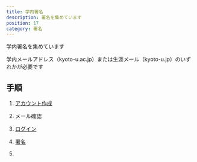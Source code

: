 ```yaml
---
title: 学内署名
description: 署名を集めています
position: 17
category: 署名
---
```


学内署名を集めています

学内メールアドレス（kyoto-u.ac.jp）または生涯メール（kyoto-u.jp）のいずれかが必要です

## 手順

1. [アカウント作成](/signup)

1. メール確認

1. [ログイン](/signin)

1. [署名](/signature-edit)

1. <sign-out></sign-out>
